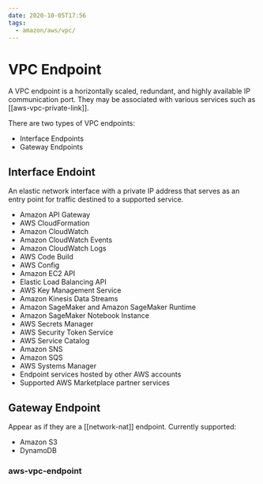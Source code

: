 ```yaml
---
date: 2020-10-05T17:56
tags:
  - amazon/aws/vpc/
---
```


# VPC Endpoint


A VPC endpoint is a horizontally scaled, redundant, and highly available IP communication port. They may be associated
with various services such as [[aws-vpc-private-link]].

There are two types of VPC endpoints:
* Interface Endpoints
* Gateway Endpoints


## Interface Endoint

An elastic network interface with a private IP address that
serves as an entry point for traffic destined to a supported service.

* Amazon API Gateway
* AWS CloudFormation
* Amazon CloudWatch
* Amazon CloudWatch Events
* Amazon CloudWatch Logs
* AWS Code Build
* AWS Config
* Amazon EC2 API
* Elastic Load Balancing API
* AWS Key Management Service
* Amazon Kinesis Data Streams
* Amazon SageMaker and Amazon SageMaker Runtime
* Amazon SageMaker Notebook Instance
* AWS Secrets Manager
* AWS Security Token Service
* AWS Service Catalog
* Amazon SNS
* Amazon SQS
* AWS Systems Manager
* Endpoint services hosted by other AWS accounts
* Supported AWS Marketplace partner services


## Gateway Endpoint

Appear as if they are a [[network-nat]] endpoint. Currently supported:
* Amazon S3
* DynamoDB

### aws-vpc-endpoint
